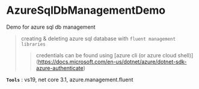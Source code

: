 # AzureSqlDbManagementDemo
Demo for azure sql db management

> creating & deleting azure sql database with `fluent management libraries`
>> credentials can be found using [azure cli (or azure cloud shell)] (https://docs.microsoft.com/en-us/dotnet/azure/dotnet-sdk-azure-authenticate)

**`Tools`** : vs19, net core 3.1, azure.management.fluent